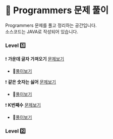 # :notebook: __Programmers 문제 풀이__

Programmers 문제를 풀고 정리하는 공간입니다.  
소스코드는 JAVA로 작성되어 있습니다.

### __Level :one:__

:heavy_exclamation_mark: __가운데 글자 가져오기__ [문제보기](https://programmers.co.kr/learn/courses/30/lessons/12903?language=java)
* :link:[풀이보기](https://github.com/seungrokoh/TIL/blob/master/Algorithm/Programmers/contents/12903.md)

:heavy_exclamation_mark: __같은 숫자는 싫어__  [문제보기](https://programmers.co.kr/learn/courses/30/lessons/12906?language=java)
* :link:[풀이보기](https://github.com/seungrokoh/TIL/blob/master/Algorithm/Programmers/contents/12906.md)

:heavy_exclamation_mark: __K번째수__  [문제보기](https://programmers.co.kr/learn/courses/30/lessons/42748?language=java)
* :link:[풀이보기](https://github.com/seungrokoh/TIL/blob/master/Algorithm/Programmers/contents/42748.md)

### __Level :two:__
